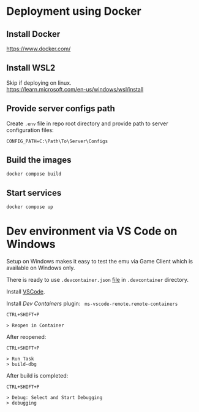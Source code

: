 # Deployment using Docker

## Install Docker

https://www.docker.com/

## Install WSL2

Skip if deploying on linux.  
https://learn.microsoft.com/en-us/windows/wsl/install

## Provide server configs path

Create `.env` file in repo root directory and provide path to server configuration files:
```
CONFIG_PATH=C:\Path\To\Server\Configs
```

## Build the images

```
docker compose build
```

## Start services

```
docker compose up
```

# Dev environment via VS Code on Windows

Setup on Windows makes it easy to test the emu via Game Client which is available on Windows only.

There is ready to use `.devcontainer.json` [file](../.devcontainer/devcontainer.json) in `.devcontainer` directory.

Install [VSCode](https://code.visualstudio.com/).

Install _Dev Containers_ plugin: `
ms-vscode-remote.remote-containers`

`CTRL+SHIFT+P`

`> Reopen in Container`

After reopened:

`CTRL+SHIFT+P`

`> Run Task`  
`> build-dbg`

After build is completed:

`CTRL+SHIFT+P`

`> Debug: Select and Start Debugging`  
`> debugging`

